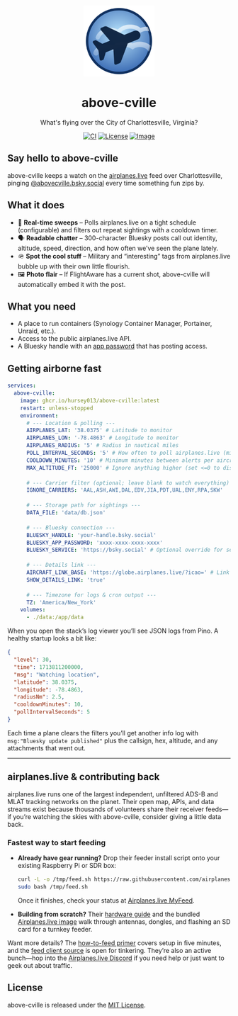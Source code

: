 <p align="center">
  <picture>
    <img alt="Above Cville logo" src="assets/logo.svg" width="160" height="160">
  </picture>
</p>

<h1 align="center">above-cville</h1>

<p align="center">
  What's flying over the City of Charlottesville, Virginia? 
</p>

<p align="center">
  <a href="https://github.com/hursey013/above-cville/actions"><img alt="CI" src="https://img.shields.io/github/actions/workflow/status/hursey013/above-cville/ci.yml?label=CI&logo=github"></a>
  <a href="https://github.com/hursey013/above-cville/blob/main/LICENSE"><img alt="License" src="https://img.shields.io/badge/license-MIT-0EA5E9"></a>
  <a href="https://ghcr.io/hursey013/above-cville"><img alt="Image" src="https://img.shields.io/badge/ghcr-image-blue"></a>
</p>

## Say hello to above-cville

above-cville keeps a watch on the [airplanes.live](https://airplanes.live) feed over Charlottesville, pinging [@abovecville.bsky.social](https://bsky.app/profile/abovecville.bsky.social) every time something fun zips by.

## What it does

- 🔁 **Real-time sweeps** – Polls airplanes.live on a tight schedule (configurable) and filters out repeat sightings with a cooldown timer.
- 🗣️ **Readable chatter** – 300-character Bluesky posts call out identity, altitude, speed, direction, and how often we’ve seen the plane lately.
- 🪖 **Spot the cool stuff** – Military and “interesting” tags from airplanes.live bubble up with their own little flourish.
- 🖼️ **Photo flair** – If FlightAware has a current shot, above-cville will automatically embed it with the post.

## What you need

- A place to run containers (Synology Container Manager, Portainer, Unraid, etc.).
- Access to the public airplanes.live API.
- A Bluesky handle with an [app password](https://bsky.app/settings/app-passwords) that has posting access.

## Getting airborne fast

```yaml
services:
  above-cville:
    image: ghcr.io/hursey013/above-cville:latest
    restart: unless-stopped
    environment:
      # --- Location & polling ---
      AIRPLANES_LAT: '38.0375' # Latitude to monitor
      AIRPLANES_LON: '-78.4863' # Longitude to monitor
      AIRPLANES_RADIUS: '5' # Radius in nautical miles
      POLL_INTERVAL_SECONDS: '5' # How often to poll airplanes.live (minimum 1)
      COOLDOWN_MINUTES: '10' # Minimum minutes between alerts per aircraft
      MAX_ALTITUDE_FT: '25000' # Ignore anything higher (set <=0 to disable)

      # --- Carrier filter (optional; leave blank to watch everything) ---
      IGNORE_CARRIERS: 'AAL,ASH,AWI,DAL,EDV,JIA,PDT,UAL,ENY,RPA,SKW'

      # --- Storage path for sightings ---
      DATA_FILE: 'data/db.json'

      # --- Bluesky connection ---
      BLUESKY_HANDLE: 'your-handle.bsky.social'
      BLUESKY_APP_PASSWORD: 'xxxx-xxxx-xxxx-xxxx'
      BLUESKY_SERVICE: 'https://bsky.social' # Optional override for self-hosted PDS

      # --- Details link ---
      AIRCRAFT_LINK_BASE: 'https://globe.airplanes.live/?icao=' # Link prefix appended with the ICAO hex
      SHOW_DETAILS_LINK: 'true'

      # --- Timezone for logs & cron output ---
      TZ: 'America/New_York'
    volumes:
      - ./data:/app/data
```

When you open the stack’s log viewer you’ll see JSON logs from Pino. A healthy startup looks a bit like:

```json
{
  "level": 30,
  "time": 1713811200000,
  "msg": "Watching location",
  "latitude": 38.0375,
  "longitude": -78.4863,
  "radiusNm": 2.5,
  "cooldownMinutes": 10,
  "pollIntervalSeconds": 5
}
```

Each time a plane clears the filters you’ll get another info log with `msg:"Bluesky update published"` plus the callsign, hex, altitude, and any attachments that went out.

---

## airplanes.live & contributing back

airplanes.live runs one of the largest independent, unfiltered ADS-B and MLAT tracking networks on the planet. Their open map, APIs, and data streams exist because thousands of volunteers share their receiver feeds—if you’re watching the skies with above-cville, consider giving a little data back.

### Fastest way to start feeding

- **Already have gear running?** Drop their feeder install script onto your existing Raspberry Pi or SDR box:

  ```bash
  curl -L -o /tmp/feed.sh https://raw.githubusercontent.com/airplanes-live/feed/main/install.sh
  sudo bash /tmp/feed.sh
  ```

  Once it finishes, check your status at [Airplanes.live MyFeed](https://airplanes.live/myfeed).

- **Building from scratch?** Their [hardware guide](https://airplanes.live/hardware/) and the bundled [Airplanes.live image](https://airplanes.live/image-guide/) walk through antennas, dongles, and flashing an SD card for a turnkey feeder.

Want more details? The [how-to-feed primer](https://airplanes.live/how-to-feed/) covers setup in five minutes, and the [feed client source](https://github.com/airplanes-live/feed) is open for tinkering. They’re also an active bunch—hop into the [Airplanes.live Discord](https://discord.gg/jfVRF2XRwF) if you need help or just want to geek out about traffic.

## License

above-cville is released under the [MIT License](./LICENSE).
